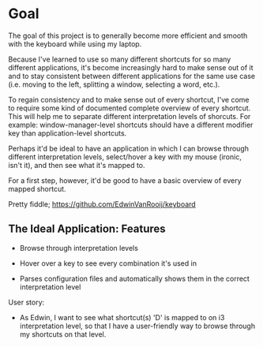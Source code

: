 # Goal
The goal of this project is to generally become more efficient and smooth with the keyboard while using my laptop.

Because I've learned to use so many different shortcuts for so many different applications, it's become increasingly hard to make sense out of it and to stay consistent between different applications for the same use case (i.e. moving to the left, splitting a window, selecting a word, etc.).

To regain consistency and to make sense out of every shortcut, I've come to require some kind of documented complete overview of every shortcut. This will help me to separate different interpretation levels of shorcuts. For example: window-manager-level shortcuts should have a different modifier key than application-level shortcuts.

Perhaps it'd be ideal to have an application in which I can browse through different interpretation levels, select/hover a key with my mouse (ironic, isn't it), and then see what it's mapped to. 

For a first step, however, it'd be good to have a basic overview of every mapped shortcut.


Pretty fiddle;
https://github.com/EdwinVanRooij/keyboard


## The Ideal Application: Features
- Browse through interpretation levels
- Hover over a key to see every combination it's used in

- Parses configuration files and automatically shows them in the correct interpretation level


User story:
- As Edwin, I want to see what shortcut(s) 'D' is mapped to on i3 interpretation level, so that I have a user-friendly way to browse through my shortcuts on that level.
